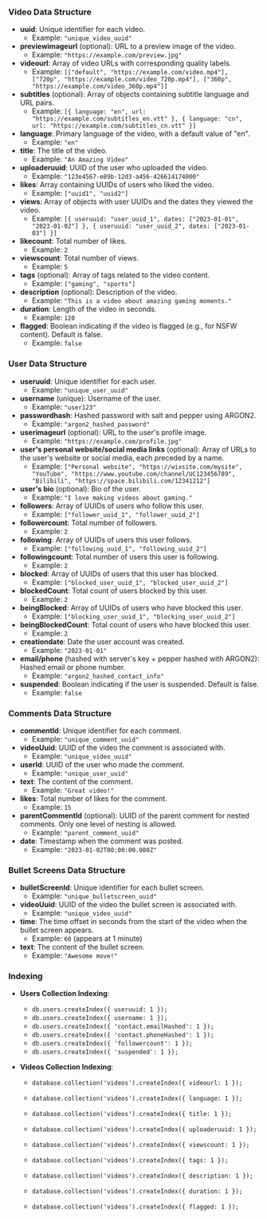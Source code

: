### Video Data Structure

- **uuid**: Unique identifier for each video.
  - Example: `"unique_video_uuid"`
- **previewimageurl** (optional): URL to a preview image of the video.
  - Example: `"https://example.com/preview.jpg"`
- **videourl**: Array of video URLs with corresponding quality labels.
  - Example: `[["default", "https://example.com/video.mp4"], ["720p", "https://example.com/video_720p.mp4"], ["360p", "https://example.com/video_360p.mp4"]]`
- **subtitles** (optional): Array of objects containing subtitle language and URL pairs.
  - Example: `[{ language: "en", url: "https://example.com/subtitles_en.vtt" }, { language: "cn", url: "https://example.com/subtitles_cn.vtt" }]`
- **language**: Primary language of the video, with a default value of "en".
  - Example: `"en"`
- **title**: The title of the video.
  - Example: `"An Amazing Video"`
- **uploaderuuid**: UUID of the user who uploaded the video.
  - Example: `"123e4567-e89b-12d3-a456-426614174000"`
- **likes**: Array containing UUIDs of users who liked the video.
  - Example: `["uuid1", "uuid2"]`
- **views**: Array of objects with user UUIDs and the dates they viewed the video.
  - Example: `[{ useruuid: "user_uuid_1", dates: ["2023-01-01", "2023-01-02"] }, { useruuid: "user_uuid_2", dates: ["2023-01-03"] }]`
- **likecount**: Total number of likes.
  - Example: `2`
- **viewscount**: Total number of views.
  - Example: `5`
- **tags** (optional): Array of tags related to the video content.
  - Example: `["gaming", "sports"]`
- **description** (optional): Description of the video.
  - Example: `"This is a video about amazing gaming moments."`
- **duration**: Length of the video in seconds.
  - Example: `120`
- **flagged**: Boolean indicating if the video is flagged (e.g., for NSFW content). Default is false.
  - Example: `false`

### User Data Structure

- **useruuid**: Unique identifier for each user.
  - Example: `"unique_user_uuid"`
- **username** (unique): Username of the user.
  - Example: `"user123"`
- **passwordhash**: Hashed password with salt and pepper using ARGON2.
  - Example: `"argon2_hashed_password"`
- **userimageurl** (optional): URL to the user's profile image.
  - Example: `"https://example.com/profile.jpg"`
- **user's personal website/social media links** (optional): Array of URLs to the user's website or social media, each preceded by a name.
  - Example: `["Personal website", "https://wixsite.com/mysite", "YouTube", "https://www.youtube.com/channel/UC123456789", "Bilibili", "https://space.bilibili.com/12341212"]`
- **user's bio** (optional): Bio of the user.
  - Example: `"I love making videos about gaming."`
- **followers**: Array of UUIDs of users who follow this user.
  - Example: `["follower_uuid_1", "follower_uuid_2"]`
- **followercount**: Total number of followers.
  - Example: `2`
- **following**: Array of UUIDs of users this user follows.
  - Example: `["following_uuid_1", "following_uuid_2"]`
- **followingcount**: Total number of users this user is following.
  - Example: `2`
- **blocked**: Array of UUIDs of users that this user has blocked.
  - Example: `["blocked_user_uuid_1", "blocked_user_uuid_2"]`
- **blockedCount**: Total count of users blocked by this user.
  - Example: `2`
- **beingBlocked**: Array of UUIDs of users who have blocked this user.
  - Example: `["blocking_user_uuid_1", "blocking_user_uuid_2"]`
- **beingBlockedCount**: Total count of users who have blocked this user.
  - Example: `2`
- **creationdate**: Date the user account was created.
  - Example: `"2023-01-01"`
- **email/phone** (hashed with server's key + pepper hashed with ARGON2): Hashed email or phone number.
  - Example: `"argon2_hashed_contact_info"`
- **suspended**: Boolean indicating if the user is suspended. Default is false.
  - Example: `false`

### Comments Data Structure

- **commentId**: Unique identifier for each comment.
  - Example: `"unique_comment_uuid"`
- **videoUuid**: UUID of the video the comment is associated with.
  - Example: `"unique_video_uuid"`
- **userId**: UUID of the user who made the comment.
  - Example: `"unique_user_uuid"`
- **text**: The content of the comment.
  - Example: `"Great video!"`
- **likes**: Total number of likes for the comment.
  - Example: `15`
- **parentCommentId** (optional): UUID of the parent comment for nested comments. Only one level of nesting is allowed.
  - Example: `"parent_comment_uuid"`
- **date**: Timestamp when the comment was posted.
  - Example: `"2023-01-02T00:00:00.000Z"`

### Bullet Screens Data Structure

- **bulletScreenId**: Unique identifier for each bullet screen.
  - Example: `"unique_bulletscreen_uuid"`
- **videoUuid**: UUID of the video the bullet screen is associated with.
  - Example: `"unique_video_uuid"`
- **time**: The time offset in seconds from the start of the video when the bullet screen appears.
  - Example: `60` (appears at 1 minute)
- **text**: The content of the bullet screen.
  - Example: `"Awesome move!"`

### Indexing

- **Users Collection Indexing**:

  - `db.users.createIndex({ useruuid: 1 });`
  - `db.users.createIndex({ username: 1 });`
  - `db.users.createIndex({ 'contact.emailHashed': 1 });`
  - `db.users.createIndex({ 'contact.phoneHashed': 1 });`
  - `db.users.createIndex({ 'followercount': 1 });`
  - `db.users.createIndex({ 'suspended': 1 });`

- **Videos Collection Indexing**:

  - `database.collection('videos').createIndex({ videourl: 1 });`
  - `database.collection('videos').createIndex({ language: 1 });`
  - `database.collection('videos').createIndex({ title: 1 });`
  - `database.collection('videos').createIndex({ uploaderuuid: 1 });`
  - `database.collection('videos').createIndex({ viewscount: 1 });`
  - `database.collection('videos').createIndex({ tags: 1 });`
  - `database.collection('videos').createIndex({ description: 1 });`
  - `database.collection('videos').createIndex({ duration: 1 });`
  - `database.collection('videos').createIndex({ flagged: 1 });`

    <!-- // Comment Collection Indexes
    Comment.collection.createIndex({ videoUuid: 1 });
    Comment.collection.createIndex({ date: -1 });
    Comment.collection.createIndex({ likes: -1 });
    Comment.collection.createIndex({ parentCommentId: 1 }); -->
